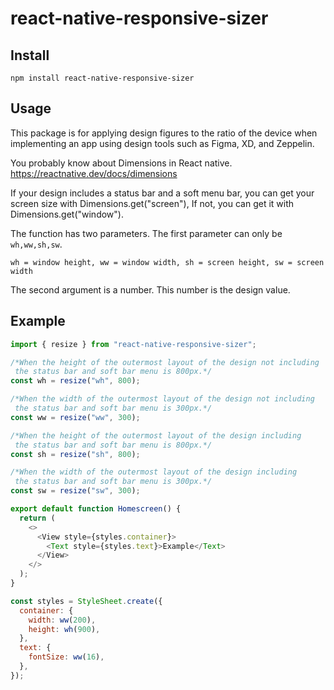 # react-native-responsive-sizer

## Install

`npm install react-native-responsive-sizer`

## Usage

This package is for applying design figures to the ratio of the device when implementing an app using design tools such as Figma, XD, and Zeppelin.

You probably know about Dimensions in React native.
https://reactnative.dev/docs/dimensions

If your design includes a status bar and a soft menu bar, you can get your screen size with Dimensions.get("screen"),
If not, you can get it with Dimensions.get("window").

The function has two parameters.
The first parameter can only be `wh,ww,sh,sw`.

`wh = window height,
ww = window width,
sh = screen height,
sw = screen width`

The second argument is a number.
This number is the design value.

## Example

```javascript
import { resize } from "react-native-responsive-sizer";

/*When the height of the outermost layout of the design not including
 the status bar and soft bar menu is 800px.*/
const wh = resize("wh", 800);

/*When the width of the outermost layout of the design not including
 the status bar and soft bar menu is 300px.*/
const ww = resize("ww", 300);

/*When the height of the outermost layout of the design including
 the status bar and soft bar menu is 800px.*/
const sh = resize("sh", 800);

/*When the width of the outermost layout of the design including
 the status bar and soft bar menu is 300px.*/
const sw = resize("sw", 300);

export default function Homescreen() {
  return (
    <>
      <View style={styles.container}>
        <Text style={styles.text}>Example</Text>
      </View>
    </>
  );
}

const styles = StyleSheet.create({
  container: {
    width: ww(200),
    height: wh(900),
  },
  text: {
    fontSize: ww(16),
  },
});
```
